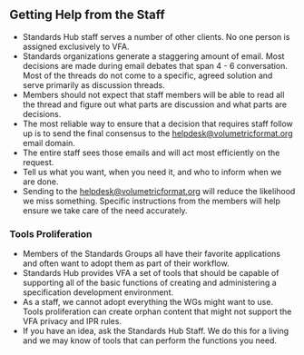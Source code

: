 ## Getting Help from the Staff

- Standards Hub staff serves a number of other clients.  No one person is assigned exclusively to VFA. 
- Standards organizations generate a staggering amount of email. Most decisions are made during email debates that span 4 - 6 conversation.  Most of the threads do not come to a specific, agreed solution and serve primarily as discussion threads.  
- Members should not expect that staff members will be able to read all the thread and figure out what parts are discussion and what parts are decisions.  
- The most reliable way to ensure that a decision that requires staff follow up is to send the final consensus to the helpdesk@volumetricformat.org email domain.  
- The entire staff sees those emails and will act most efficiently on the request. 
- Tell us what you want, when you need it, and who to inform when we are done. 
- Sending to the helpdesk@volumetricformat.org will reduce the likelihood we miss something.  Specific instructions from the members will help ensure we take care of the need accurately.

### Tools Proliferation

- Members of the Standards Groups all have their favorite applications and often want to adopt them as part of their workflow.
- Standards Hub provides VFA a set of tools that should be capable of supporting all of the basic functions of creating and administering a specification development environment.
- As a staff, we cannot adopt everything the WGs might want to use.  Tools proliferation can create orphan content that might not support the VFA privacy and IPR rules.
- If you have an idea, ask the Standards Hub Staff.  We do this for a living and we may know of tools that can perform the functions you need.
